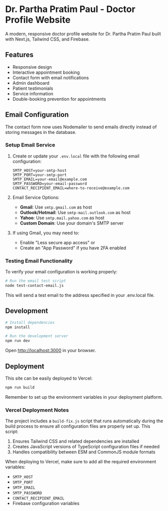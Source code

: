 # Dr. Partha Pratim Paul - Doctor Profile Website

A modern, responsive doctor profile website for Dr. Partha Pratim Paul built with Next.js, Tailwind CSS, and Firebase.

## Features

- Responsive design
- Interactive appointment booking
- Contact form with email notifications
- Admin dashboard
- Patient testimonials
- Service information
- Double-booking prevention for appointments

## Email Configuration

The contact form now uses Nodemailer to send emails directly instead of storing messages in the database.

### Setup Email Service

1. Create or update your `.env.local` file with the following email configuration:
   ```
   SMTP_HOST=your-smtp-host
   SMTP_PORT=your-smtp-port
   SMTP_EMAIL=your-email@example.com
   SMTP_PASSWORD=your-email-password
   CONTACT_RECIPIENT_EMAIL=where-to-receive@example.com
   ```

2. Email Service Options:
   - **Gmail**: Use `smtp.gmail.com` as host
   - **Outlook/Hotmail**: Use `smtp-mail.outlook.com` as host
   - **Yahoo**: Use `smtp.mail.yahoo.com` as host
   - **Custom Domain**: Use your domain's SMTP server

3. If using Gmail, you may need to:
   - Enable "Less secure app access" or
   - Create an "App Password" if you have 2FA enabled

### Testing Email Functionality

To verify your email configuration is working properly:

```bash
# Run the email test script
node test-contact-email.js
```

This will send a test email to the address specified in your .env.local file.

## Development

```bash
# Install dependencies
npm install

# Run the development server
npm run dev
```

Open [http://localhost:3000](http://localhost:3000) in your browser.

## Deployment

This site can be easily deployed to Vercel:

```bash
npm run build
```

Remember to set up the environment variables in your deployment platform.

### Vercel Deployment Notes

The project includes a `build-fix.js` script that runs automatically during the build process to ensure all configuration files are properly set up. This script:

1. Ensures Tailwind CSS and related dependencies are installed
2. Creates JavaScript versions of TypeScript configuration files if needed
3. Handles compatibility between ESM and CommonJS module formats

When deploying to Vercel, make sure to add all the required environment variables:

- `SMTP_HOST`
- `SMTP_PORT`
- `SMTP_EMAIL`
- `SMTP_PASSWORD`
- `CONTACT_RECIPIENT_EMAIL`
- Firebase configuration variables
